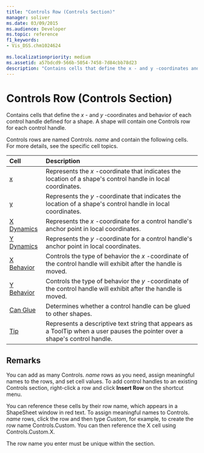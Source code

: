 ```yaml
---
title: "Controls Row (Controls Section)" 
manager: soliver
ms.date: 03/09/2015
ms.audience: Developer
ms.topic: reference
f1_keywords:
- Vis_DSS.chm1024624
 
ms.localizationpriority: medium
ms.assetid: a57bdcd9-566b-5054-7458-7d84cbb78d23
description: "Contains cells that define the x - and y -coordinates and behavior of each control handle defined for a shape. A shape will contain one Controls row for each control handle."
---
```


# Controls Row (Controls Section)

Contains cells that define the  *x*  - and  *y*  -coordinates and behavior of each control handle defined for a shape. A shape will contain one Controls row for each control handle.
  
Controls rows are named Controls. *name*  and contain the following cells. For more details, see the specific cell topics.
  
|**Cell**|**Description**|
|:-----|:-----|
|[x](x-cell-controls-section.md) <br/> |Represents the *x* -coordinate that indicates the location of a shape's control handle in local coordinates. |
|[y](y-cell-controls-section.md) <br/> |Represents the *y* -coordinate that indicates the location of a shape's control handle in local coordinates. |
|[X Dynamics](x-dynamics-cell-controls-section.md) <br/> |Represents the *x* -coordinate for a control handle's anchor point in local coordinates. |
|[Y Dynamics](y-dynamics-cell-controls-section.md) <br/> |Represents the *y* -coordinate for a control handle's anchor point in local coordinates. |
|[X Behavior](x-behavior-cell-controls-section.md) <br/> |Controls the type of behavior the *x* -coordinate of the control handle will exhibit after the handle is moved. |
|[Y Behavior](y-behavior-cell-controls-section.md) <br/> |Controls the type of behavior the *y* -coordinate of the control handle will exhibit after the handle is moved. |
|[Can Glue](can-glue-cell-controls-section.md) <br/> |Determines whether a control handle can be glued to other shapes. |
|[Tip](tip-cell-controls-section.md) <br/> |Represents a descriptive text string that appears as a ToolTip when a user pauses the pointer over a shape's control handle. |

## Remarks

 You can add as many Controls.  *name*  rows as you need, assign meaningful names to the rows, and set cell values. To add control handles to an existing Controls section, right-click a row and click **Insert Row** on the shortcut menu.
  
You can reference these cells by their row name, which appears in a ShapeSheet window in red text. To assign meaningful names to Controls. *name* rows, click the row and then type *Custom*, for example, to create the row name Controls.Custom. You can then reference the X cell using Controls.Custom.X.
  
The row name you enter must be unique within the section.
  